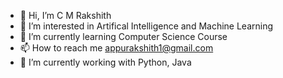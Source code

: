 - 👋 Hi, I’m C M Rakshith
- 👀 I’m interested in Artifical Intelligence and Machine Learning
- 🌱 I’m currently learning Computer Science Course
- 📫 How to reach me appurakshith1@gmail.com
- 🔭 I’m currently working with Python, Java

<!---
rakshithcm10/rakshithcm10 is a ✨ special ✨ repository because its `README.md` (this file) appears on your GitHub profile.
You can click the Preview link to take a look at your changes.
--->
